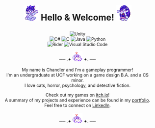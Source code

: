 [//]: # (Title.)
<h1>
  <p align="center"> 
  <img src="./Images/hero_wave.png" alt="Hero from OMORI waving" width="50" height="50"> 
  Hello & Welcome! 
  <img src="./Images/mari_wave.png" alt="Mari from OMORI waving" width="50" height="50"> 
</h1>

[//]: # (Markdown buttons!)
<p align="center"> 
  <img src="https://img.shields.io/badge/unity-%23000000.svg?style=for-the-badge&logo=unity&logoColor=white" alt="Unity">
    <br>
  <img src="https://img.shields.io/badge/c%23-%23239120.svg?style=for-the-badge&logo=csharp&logoColor=white" alt="C#">
  <img src="https://img.shields.io/badge/c-%2300599C.svg?style=for-the-badge&logo=c&logoColor=white" alt="C">
  <img src="https://img.shields.io/badge/java-%23ED8B00.svg?style=for-the-badge&logo=openjdk&logoColor=white" alt="Java">
  <img src="https://img.shields.io/badge/python-3670A0?style=for-the-badge&logo=python&logoColor=ffdd54" alt="Python">
    <br>
  <img src="https://img.shields.io/badge/Rider-000000.svg?style=for-the-badge&logo=Rider&logoColor=white&color=black&labelColor=crimson" alt="Rider">
  <img src="https://img.shields.io/badge/Visual%20Studio%20Code-0078d7.svg?style=for-the-badge&logo=visual-studio-code&logoColor=white" alt="Visual Studio Code">
<br>

[//]: # (Description.)
<p align="center"> 
  ── .✦ <img src="./Images/space_bunny.gif" alt="space bunny from OMORI" width="32" height="32"> ✦. ── <br><br>
  My name is Chandler and I'm a gameplay programmer! <br>
  I'm an undergraduate at UCF working on a game design B.A. and a CS minor. <br>
  I love cats, horror, psychology, and detective fiction.
<br>

[//]: # (Links.)
<p align="center"> 
  Check out my games on <a href="https://ninthewanderer.itch.io">itch.io</a>! <br>
  A summary of my projects and experience can be found in my <a href="https://ninthewanderer.wixsite.com/portfolio">portfolio</a>. <br>
  Feel free to connect on <a href="https://www.linkedin.com/in/chandlerguzman">LinkedIn</a>. <br><br>
  ── .✦ <img src="./Images/space_bunny.gif" alt="space bunny from OMORI" width="32" height="32"> ✦. ──
</p>
